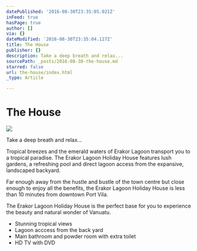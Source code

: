 ```yaml
---
datePublished: '2016-08-30T23:35:05.021Z'
inFeed: true
hasPage: true
author: []
via: {}
dateModified: '2016-08-30T23:35:04.127Z'
title: The House
publisher: {}
description: Take a deep breath and relax...
sourcePath: _posts/2016-08-30-the-house.md
starred: false
url: the-house/index.html
_type: Article

---
```

# The House
![](https://the-grid-user-content.s3-us-west-2.amazonaws.com/42b8cf87-6f6d-403c-aef6-4a7f53d5790e.jpg)

Take a deep breath and relax...

Tropical breezes and the emerald waters of Erakor Lagoon transport you to a tropical paradise. The Erakor Lagoon Holiday House features lush gardens, a refreshing pool and direct lagoon access from the expansive, landscaped backyard.

Far enough away from the hustle and bustle of the town centre but close enough to enjoy all the benefits, the Erakor Lagoon Holiday House is less than 10 minutes from downtown Port Vila.

The Erakor Lagoon Holiday House is the perfect base for you to experience the beauty and natural wonder of Vanuatu.

* Stunning tropical views
* Lagoon acccess from the back yard
* Main bathroom and powder room with extra toilet
* HD TV with DVD